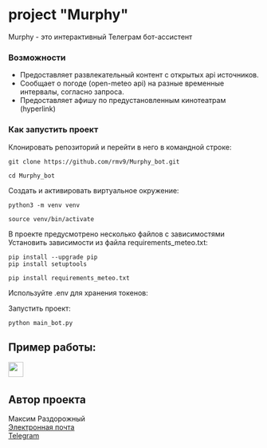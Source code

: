 # project "Murphy"
Murphy - это интерактивный Телеграм бот-ассистент  

### Возможности
* Предоставляет развлекательный контент с открытых api источников.  
* Сообщает о погоде (open-meteo api) на разные временные интервалы, согласно запроса.  
* Предоставляет афишу по предустановленным кинотеатрам (hyperlink)  

### Как запустить проект
Клонировать репозиторий и перейти в него в командной строке:

```
git clone https://github.com/rmv9/Murphy_bot.git
```

```
cd Murphy_bot
```

Cоздать и активировать виртуальное окружение:

```
python3 -m venv venv
```

```
source venv/bin/activate
```

В проекте предусмотрено несколько файлов с зависимостями  
Установить зависимости из файла requirements_meteo.txt:

```
pip install --upgrade pip
pip install setuptools
```

```
pip install requirements_meteo.txt
```

Используйте .env для хранения токенов:
<img src=""/>

Запустить проект:

```
python main_bot.py
```

## Пример работы:
<img src="https://i.postimg.cc/jSGFGFnd/Screenshot-2024-09-01-12-48-37-823-org-telegram-messenger-edit.jpg" height="30">
<img src=""/>
<img src=""/>
<img src=""/>



## Автор проекта
Максим Раздорожный  
[Электронная почта](mailto:rmv_93@mail.ru)   
[Telegram](https://t.me/rmv_dev)

